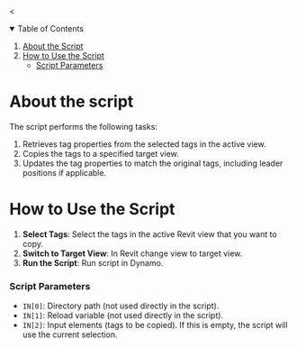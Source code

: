 

<<details open>
  <summary>Table of Contents</summary>
  <ol>
    <li>
      <a href="#about-the-script">About the Script</a>
    </li>
    <li>
      <a href="#how-to-use-the-script">How to Use the Script</a>
      <ul>
        <li><a href="#script-parameters">Script Parameters</a></li>
      </ul>
    </li>
  </ol>
</details>

# About the script
The script performs the following tasks:
1. Retrieves tag properties from the selected tags in the active view.
2. Copies the tags to a specified target view.
3. Updates the tag properties to match the original tags, including leader positions if applicable.

# How to Use the Script

1. **Select Tags**: Select the tags in the active Revit view that you want to copy.
2. **Switch to Target View**: In Revit change view to target view.
2. **Run the Script**: Run script in Dynamo.

### Script Parameters

- `IN[0]`: Directory path (not used directly in the script).
- `IN[1]`: Reload variable (not used directly in the script).
- `IN[2]`: Input elements (tags to be copied). If this is empty, the script will use the current selection.
